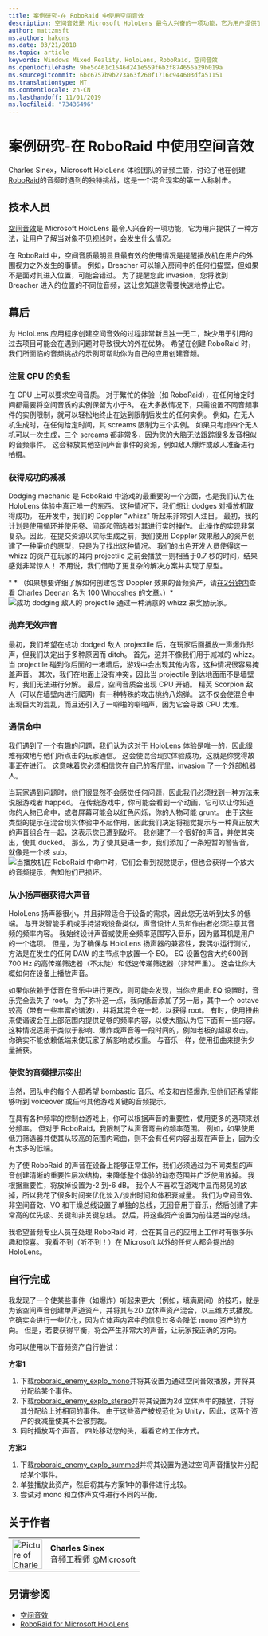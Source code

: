 ```yaml
---
title: 案例研究-在 RoboRaid 中使用空间音效
description: 空间音效是 Microsoft HoloLens 最令人兴奋的一项功能，它为用户提供了一种方法，让用户了解当对象不见视线时，会发生什么情况。
author: mattzmsft
ms.author: hakons
ms.date: 03/21/2018
ms.topic: article
keywords: Windows Mixed Reality，HoloLens，RoboRaid，空间音效
ms.openlocfilehash: 9be5c461c1546d241e559f6b2f874656a29b019a
ms.sourcegitcommit: 6bc6757b9b273a63f260f1716c944603dfa51151
ms.translationtype: MT
ms.contentlocale: zh-CN
ms.lasthandoff: 11/01/2019
ms.locfileid: "73436496"
---
```

# <a name="case-study---using-spatial-sound-in-roboraid"></a>案例研究-在 RoboRaid 中使用空间音效

Charles Sinex，Microsoft HoloLens 体验团队的音频主管，讨论了他在创建[RoboRaid](https://www.microsoft.com/p/roboraid/9nblggh5fv3j)的音频时遇到的独特挑战，这是一个混合现实的第一人称射击。

## <a name="the-tech"></a>技术人员

[空间音效](spatial-sound.md)是 Microsoft HoloLens 最令人兴奋的一项功能，它为用户提供了一种方法，让用户了解当对象不见视线时，会发生什么情况。

在 RoboRaid 中，空间音质最明显且最有效的使用情况是提醒播放机在用户的外围视力之外发生的事情。 例如，Breacher 可以输入房间中的任何扫描壁，但如果不是面对其进入位置，可能会错过。 为了提醒您此 invasion，您将收到 Breacher 进入的位置的不同位音频，这让您知道您需要快速地停止它。

## <a name="behind-the-scenes"></a>幕后

为 HoloLens 应用程序创建空间音效的过程非常新且独一无二，缺少用于引用的过去项目可能会在遇到问题时导致很大的外在优势。 希望在创建 RoboRaid 时，我们所面临的音频挑战的示例可帮助你为自己的应用创建音频。

### <a name="be-mindful-of-taxing-the-cpu"></a>注意 CPU 的负担

在 CPU 上可以要求空间音质。 对于繁忙的体验（如 RoboRaid），在任何给定时间都需要将空间音质的实例保留为小于8。 在大多数情况下，只需设置不同音频事件的实例限制，就可以轻松地终止在达到限制后发生的任何实例。 例如，在无人机生成时，在任何给定时间，其 screams 限制为三个实例。 如果只考虑四个无人机可以一次生成，三个 screams 都非常多，因为您的大脑无法跟踪很多发音相似的音频事件。 这会释放其他空间声音事件的资源，例如敌人爆炸或敌人准备进行拍摄。

### <a name="rewarding-a-successful-dodge"></a>获得成功的减减

Dodging mechanic 是 RoboRaid 中游戏的最重要的一个方面，也是我们认为在 HoloLens 体验中真正唯一的东西。 这种情况下，我们想让 dodges 对播放机取得成功。 在开发中，我们的 Doppler "whizz" 听起来非常引人注目。 最初，我的计划是使用循环并使用卷、间距和筛选器对其进行实时操作。 此操作的实现非常复杂。因此，在提交资源以实际生成之前，我们使用 Doppler 效果融入的资产创建了一种廉价的原型，只是为了找出这种情况。 我们的出色开发人员使得这一 whizz 的资产在玩家的耳内 projectile 之前会播放一则相当于0.7 秒的时间，结果感觉非常惊人！ 不用说，我们借助了更复杂的解决方案并实现了原型。

\* * （如果想要详细了解如何创建包含 Doppler 效果的音频资产，请[在2分钟内](https://designingsound.org/2010/02/charles-deenen-special-100-whooshes-in-2-minutes/)查看 Charles Deenan 名为 100 Whooshes 的文章。）*
<br>
![成功 dodging 敌人的 projectile 通过一种满意的 whizz 来奖励玩家。](images/successful-dodge-roboraid-500px.jpg)

### <a name="ditching-ineffective-sounds"></a>抛弃无效声音

最初，我们希望在成功 dodged 敌人 projectile 后，在玩家后面播放一声爆炸形声，但我们决定出于多种原因而 ditch。 首先，这并不像我们用于减减的 whizz。 当 projectile 碰到你后面的一堵墙后，游戏中会出现其他内容，这种情况很容易掩盖声音。 其次，我们在地面上没有冲突，因此当 projectile 到达地面而不是墙壁时，我们无法进行分解。 最后，空间音质会出现 CPU 开销。 精英 Scorpion 敌人（可以在墙壁内进行爬网）有一种特殊的攻击桃约八炮弹。 这不仅会使混合中出现巨大的混乱，而且还引入了一噼啪的噼啪声，因为它会导致 CPU 太难。

### <a name="communicating-a-hit"></a>通信命中

我们遇到了一个有趣的问题，我们认为这对于 HoloLens 体验是唯一的，因此很难有效地与他们所点击的玩家通信。 这会使混合现实体验成功，这就是你觉得故事正在进行。 这意味着您必须相信您在自己的客厅里，invasion 了一个外部机器人。

当玩家遇到问题时，他们很显然不会感觉任何问题，因此我们必须找到一种方法来说服游戏者 happed。 在传统游戏中，你可能会看到一个动画，它可以让你知道你的人物已命中，或者屏幕可能会以红色闪烁，你的人物可能 grunt。 由于这些类型的提示在混合现实体验中不起作用，因此我们决定将视觉提示与一种真正放大的声音组合在一起，这表示您已遭到破坏。 我创建了一个很好的声音，并使其突出，使其 ducked。 那么，为了使其更进一步，我们添加了一条短暂的警告音，就像是一个核 sub。 
<br>
![当播放机在 RoboRaid 中命中时，它们会看到视觉提示，但也会获得一个放大的音频提示，告知他们已损坏。](images/player-hit-roboraid-500px.jpg)

### <a name="getting-big-sound-from-small-speakers"></a>从小扬声器获得大声音

HoloLens 扬声器很小，并且非常适合于设备的需求，因此您无法听到太多的低端。 与开发智能手机或手持游戏设备类似，声音设计人员和作曲者必须注意其音频的频率内容。 我始终设计声音或使用全频率范围写入音乐，因为戴耳机是用户的一个选项。 但是，为了确保与 HoloLens 扬声器的兼容性，我偶尔运行测试，方法是在发生的任何 DAW 的主节点中放置一个 EQ。 EQ 设置包含大约600到 700 Hz 的高传递筛选器（不太陡）和低速传递筛选器（非常严重）。 这会让你大概如何在设备上播放声音。

如果你依赖于低音在音乐中进行更改，则可能会发现，当你应用此 EQ 设置时，音乐完全丢失了 root。 为了弥补这一点，我向低音添加了另一层，其中一个 octave 较高（带有一些丰富的谐波），并将其混合在一起，以获得 root。 有时，使用扭曲来使谐波会在上部范围内提供足够的频率内容，以使大脑认为它下面有一些内容。 这种情况适用于类似于影响、爆炸或声音等一段时间的，例如老板的超级攻击。 你确实不能依赖低端来使玩家了解影响或权重。 与音乐一样，使用扭曲来提供少量捕获。

### <a name="making-your-audio-cues-stand-out"></a>使您的音频提示突出

当然，团队中的每个人都希望 bombastic 音乐、枪支和古怪爆炸;但他们还希望能够听到 voiceover 或任何其他游戏关键的音频提示。

在具有各种频率的控制台游戏上，你可以根据声音的重要性，使用更多的选项来划分频率。 但对于 RoboRaid，我限制了从声音弯曲的频率范围。 例如，如果使用低刀筛选器并使其从较高的范围内弯曲，则不会有任何内容出现在声音上，因为没有太多的低端。

为了使 RoboRaid 的声音在设备上能够正常工作，我们必须通过为不同类型的声音创建清晰的重要性层次结构，来降低整个体验的动态范围并广泛使用放掉。 我根据重要性，将放掉设置为-2 到-6 dB。 我个人不喜欢在游戏中显而易见的放掉，所以我花了很多时间来优化淡入/淡出时间和体积衰减量。 我们为空间音效、非空间音效、VO 和干燥总线设置了单独的总线，无回音用于音乐，然后创建了非常高的优先级、关键和非关键总线。 然后，将这些资产设置为前往适当的总线。

我希望音频专业人员在处理 RoboRaid 时，会在其自己的应用上工作时有很多乐趣和惊喜。 我看不到（听不到！）在 Microsoft 以外的任何人都会提出的 HoloLens。

## <a name="do-it-yourself"></a>自行完成

我发现了一个使某些事件（如爆炸）听起来更大（例如，填满房间）的技巧，就是为该空间声音创建单声道资产，并将其与2D 立体声资产混合，以三维方式播放。 它确实会进行一些优化，因为立体声内容中的信息过多会降低 mono 资产的方向。 但是，若要获得平衡，将会产生非常大的声音，让玩家按正确的方向。

你可以使用以下音频资产自行尝试：

**方案1**
1. 下载[roboraid_enemy_explo_mono](images/roboraid-enemy-explo-mono.wav)并将其设置为通过空间音效播放，并将其分配给某个事件。
2. 下载[roboraid_enemy_explo_stereo](images/roboraid-enemy-explo-stereo.wav)并将其设置为2d 立体声中的播放，并将其分配给上述相同的事件。 由于这些资产被规范化为 Unity，因此，这两个资产的衰减量使其不会被剪裁。
3. 同时播放两个声音。 四处移动您的头，看看它的工作方式。

**方案2**
1. 下载[roboraid_enemy_explo_summed](images/roboraid-enemy-explo-summed.wav)并将其设置为通过空间声音播放并分配给某个事件。
2. 单独播放此资产，然后将其与方案1中的事件进行比较。
3. 尝试对 mono 和立体声文件进行不同的平衡。

## <a name="about-the-author"></a>关于作者

<table style="border-collapse:collapse">
<tr>
<td style="border-style: none" width="60px"><img alt="Picture of Charles Sinex" width="60" height="60" src="images/genericusertile.jpg"></td>
<td style="border-style: none"><b>Charles Sinex</b><br>音频工程师 @Microsoft</td>
</tr>
</table>

## <a name="see-also"></a>另请参阅
* [空间音效](spatial-sound.md)
* [RoboRaid for Microsoft HoloLens](https://www.microsoft.com/p/roboraid/9nblggh5fv3j)
